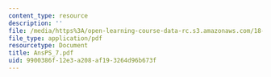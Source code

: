 ```yaml
---
content_type: resource
description: ''
file: /media/https%3A/open-learning-course-data-rc.s3.amazonaws.com/18-04-complex-variables-with-applications-fall-1999/9900386f12e3a208af193264d96b673f_AnsPS_7.pdf
file_type: application/pdf
resourcetype: Document
title: AnsPS_7.pdf
uid: 9900386f-12e3-a208-af19-3264d96b673f
---
```

